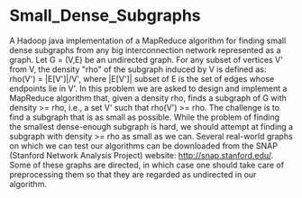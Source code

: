 # Small_Dense_Subgraphs
A Hadoop java implementation of a MapReduce algorithm for finding small dense subgraphs from any big interconnection network represented as a graph.
Let G = (V,E) be an undirected graph. For any subset of vertices V' from V, the density "rho" of the subgraph induced by V is defined as:
                            rho(V') = |E[V']|/V',
where |E[V']| subset of E is the set of edges whose endpoints lie in V'. In this problem we are asked to design and implement a MapReduce algorithm that, given a density rho, finds a subgraph of G with density >= rho, i.e., a set V' such that rho(V') >= rho. The challenge is to find a subgraph that is as small as possible. While the problem of finding the smallest dense-enough subgraph is hard, we should attempt at finding a subgraph with density >= rho as small as we can.
Several real-world graphs on which we can test our algorithms can be downloaded from the SNAP (Stanford Network Analysis Project) website: http://snap.stanford.edu/. Some of these graphs are directed, in which case one should take care of preprocessing them so that they are regarded as undirected in our algorithm.
